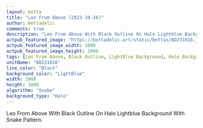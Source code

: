 ```yaml
---
layout: betta
title: "Leo From Above (2023-10-16)"
author: Bettadelic
comments: true
description: "Leo From Above With Black Outline On Halo Lightblue Background With Snake Pattern."
actpub_featured_image: "https://bettadelic.art/static/bettas/BD231016.jpg"
actpub_featured_image_width: 2000
actpub_featured_image_height: 1000
tags: [Leo From Above, Black Outline, LightBlue Background, Halo Background Pattern, Snake Pattern, October 2023]
unitName: "BD231016"
line_color: "Black"
background_color: "LightBlue"
width: 2000
height: 1000
algorithm: "Snake"
background_type: "Halo"
---
```


Leo From Above With Black Outline On Halo Lightblue Background With Snake Pattern.
